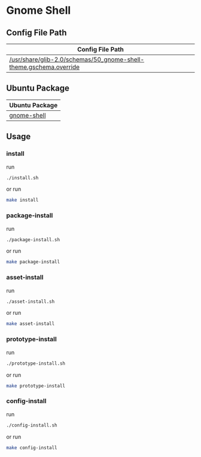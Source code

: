 

# Gnome Shell




## Config File Path

| Config File Path |
| --- |
| [/usr/share/glib-2.0/schemas/50_gnome-shell-theme.gschema.override](./asset/overlay/usr/share/glib-2.0/schemas/50_gnome-shell-theme.gschema.override) |




## Ubuntu Package

| Ubuntu Package |
| --- |
| [gnome-shell](https://packages.ubuntu.com/noble/gnome-shell) |




## Usage


### install

run

``` sh
./install.sh
```

or run

``` sh
make install
```


### package-install

run

``` sh
./package-install.sh
```

or run

``` sh
make package-install
```


### asset-install

run

``` sh
./asset-install.sh
```

or run

``` sh
make asset-install
```


### prototype-install

run

``` sh
./prototype-install.sh
```

or run

``` sh
make prototype-install
```


### config-install

run

``` sh
./config-install.sh
```

or run

``` sh
make config-install
```
